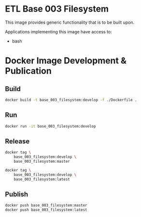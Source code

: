 # ETL Base 003 Filesystem

This image provides generic functionality that is to be built upon.

Applications implementing this image have access to:
- bash

# Docker Image Development & Publication

## Build
```sh
docker build -t base_003_filesystem:develop -f ./Dockerfile .
```

## Run
```sh
docker run -it base_003_filesystem:develop
```

## Release
```sh
docker tag \
	base_003_filesystem:develop \
	base_003_filesystem:master

docker tag \
	base_003_filesystem:develop \
	base_003_filesystem:latest
```

## Publish
```sh
docker push base_003_filesystem:master
docker push base_003_filesystem:latest
```